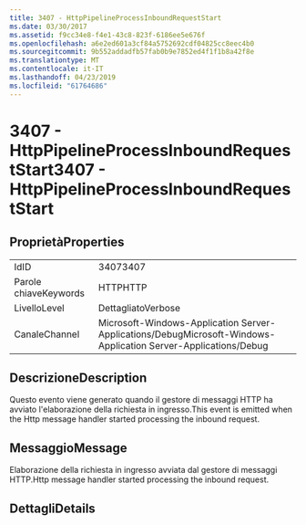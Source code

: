 ```yaml
---
title: 3407 - HttpPipelineProcessInboundRequestStart
ms.date: 03/30/2017
ms.assetid: f9cc34e8-f4e1-43c8-823f-6186ee5e676f
ms.openlocfilehash: a6e2ed601a3cf84a5752692cdf04825cc8eec4b0
ms.sourcegitcommit: 9b552addadfb57fab0b9e7852ed4f1f1b8a42f8e
ms.translationtype: MT
ms.contentlocale: it-IT
ms.lasthandoff: 04/23/2019
ms.locfileid: "61764686"
---
```

# <a name="3407---httppipelineprocessinboundrequeststart"></a><span data-ttu-id="0ec65-102">3407 - HttpPipelineProcessInboundRequestStart</span><span class="sxs-lookup"><span data-stu-id="0ec65-102">3407 - HttpPipelineProcessInboundRequestStart</span></span>
## <a name="properties"></a><span data-ttu-id="0ec65-103">Proprietà</span><span class="sxs-lookup"><span data-stu-id="0ec65-103">Properties</span></span>  
  
|||  
|-|-|  
|<span data-ttu-id="0ec65-104">Id</span><span class="sxs-lookup"><span data-stu-id="0ec65-104">ID</span></span>|<span data-ttu-id="0ec65-105">3407</span><span class="sxs-lookup"><span data-stu-id="0ec65-105">3407</span></span>|  
|<span data-ttu-id="0ec65-106">Parole chiave</span><span class="sxs-lookup"><span data-stu-id="0ec65-106">Keywords</span></span>|<span data-ttu-id="0ec65-107">HTTP</span><span class="sxs-lookup"><span data-stu-id="0ec65-107">HTTP</span></span>|  
|<span data-ttu-id="0ec65-108">Livello</span><span class="sxs-lookup"><span data-stu-id="0ec65-108">Level</span></span>|<span data-ttu-id="0ec65-109">Dettagliato</span><span class="sxs-lookup"><span data-stu-id="0ec65-109">Verbose</span></span>|  
|<span data-ttu-id="0ec65-110">Canale</span><span class="sxs-lookup"><span data-stu-id="0ec65-110">Channel</span></span>|<span data-ttu-id="0ec65-111">Microsoft-Windows-Application Server-Applications/Debug</span><span class="sxs-lookup"><span data-stu-id="0ec65-111">Microsoft-Windows-Application Server-Applications/Debug</span></span>|  
  
## <a name="description"></a><span data-ttu-id="0ec65-112">Descrizione</span><span class="sxs-lookup"><span data-stu-id="0ec65-112">Description</span></span>  
 <span data-ttu-id="0ec65-113">Questo evento viene generato quando il gestore di messaggi HTTP ha avviato l'elaborazione della richiesta in ingresso.</span><span class="sxs-lookup"><span data-stu-id="0ec65-113">This event is emitted when the Http message handler started processing the inbound request.</span></span>  
  
## <a name="message"></a><span data-ttu-id="0ec65-114">Messaggio</span><span class="sxs-lookup"><span data-stu-id="0ec65-114">Message</span></span>  
 <span data-ttu-id="0ec65-115">Elaborazione della richiesta in ingresso avviata dal gestore di messaggi HTTP.</span><span class="sxs-lookup"><span data-stu-id="0ec65-115">Http message handler started processing the inbound request.</span></span>  
  
## <a name="details"></a><span data-ttu-id="0ec65-116">Dettagli</span><span class="sxs-lookup"><span data-stu-id="0ec65-116">Details</span></span>
